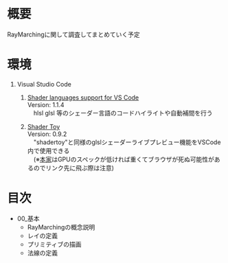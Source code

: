 
<!---この項目の概要--->
# 概要

RayMarchingに関して調査してまとめていく予定

<!---環境設定に関する説明--->

# 環境

1. Visual Studio Code  
    1. [Shader languages support for VS Code](https://marketplace.visualstudio.com/items?itemName=slevesque.shader)  
        Version: 1.1.4  
        　hlsl glsl 等のシェーダー言語のコードハイライトや自動補間を行う  

    1. [Shader Toy](https://marketplace.visualstudio.com/items?itemName=stevensona.shader-toy)  
        Version: 0.9.2  
        　"shadertoy"と同様のglslシェーダーライブプレビュー機能をVSCode内で使用できる  
        　(※[本家](https://www.shadertoy.com)はGPUのスペックが低ければ重くてブラウザが死ぬ可能性があるのでリンク先に飛ぶ際は注意)  

<!---目次--->

# 目次  

* 00_基本  
  * RayMarchingの概念説明
  * レイの定義  
  * プリミティブの描画  
  * 法線の定義  
